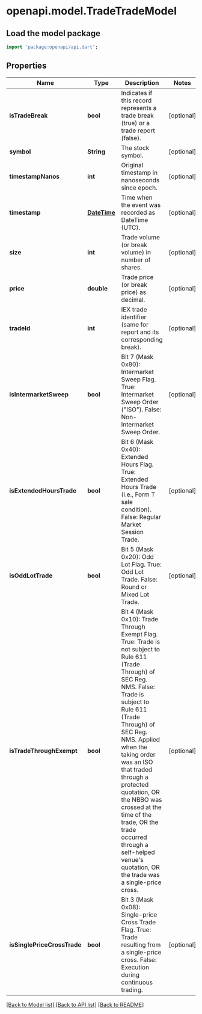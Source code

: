 # openapi.model.TradeTradeModel

## Load the model package
```dart
import 'package:openapi/api.dart';
```

## Properties
Name | Type | Description | Notes
------------ | ------------- | ------------- | -------------
**isTradeBreak** | **bool** | Indicates if this record represents a trade break (true) or a trade report (false). | [optional] 
**symbol** | **String** | The stock symbol. | [optional] 
**timestampNanos** | **int** | Original timestamp in nanoseconds since epoch. | [optional] 
**timestamp** | [**DateTime**](DateTime.md) | Time when the event was recorded as DateTime (UTC). | [optional] 
**size** | **int** | Trade volume (or break volume) in number of shares. | [optional] 
**price** | **double** | Trade price (or break price) as decimal. | [optional] 
**tradeId** | **int** | IEX trade identifier (same for report and its corresponding break). | [optional] 
**isIntermarketSweep** | **bool** | Bit 7 (Mask 0x80): Intermarket Sweep Flag. True: Intermarket Sweep Order (\"ISO\"). False: Non-Intermarket Sweep Order. | [optional] 
**isExtendedHoursTrade** | **bool** | Bit 6 (Mask 0x40): Extended Hours Flag. True: Extended Hours Trade (i.e., Form T sale condition). False: Regular Market Session Trade. | [optional] 
**isOddLotTrade** | **bool** | Bit 5 (Mask 0x20): Odd Lot Flag. True: Odd Lot Trade. False: Round or Mixed Lot Trade. | [optional] 
**isTradeThroughExempt** | **bool** | Bit 4 (Mask 0x10): Trade Through Exempt Flag. True: Trade is not subject to Rule 611 (Trade Through) of SEC Reg. NMS. False: Trade is subject to Rule 611 (Trade Through) of SEC Reg. NMS. Applied when the taking order was an ISO that traded through a protected quotation, OR the NBBO was crossed at the time of the trade, OR the trade occurred through a self-helped venue's quotation, OR the trade was a single-price cross. | [optional] 
**isSinglePriceCrossTrade** | **bool** | Bit 3 (Mask 0x08): Single-price Cross Trade Flag. True: Trade resulting from a single-price cross. False: Execution during continuous trading. | [optional] 

[[Back to Model list]](../README.md#documentation-for-models) [[Back to API list]](../README.md#documentation-for-api-endpoints) [[Back to README]](../README.md)


